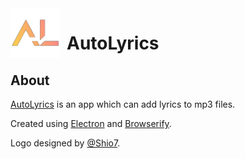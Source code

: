 <img width="80" height="80" align="left" style="float: left; margin: 0 10px 0 0;" alt="AutoLyrics" src="https://github.com/redteadeveloper/AutoLyrics/blob/main/src/img/icon.png?raw=true">

# AutoLyrics

## About
 
[AutoLyrics](https://github.com/redteadeveloper/AutoLyrics) is an app which can add lyrics to mp3 files.

Created using [Electron](https://www.electronjs.org/) and [Browserify](http://browserify.org/).

Logo designed by [@Shio7](https://github.com/Shio7).
